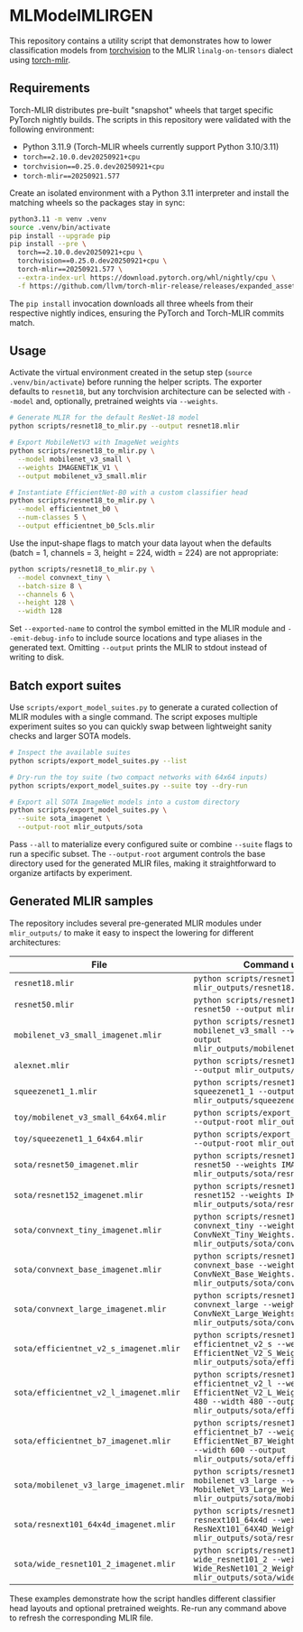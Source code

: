 # MLModelMLIRGEN

This repository contains a utility script that demonstrates how to lower
classification models from
[torchvision](https://pytorch.org/vision/stable/index.html) to the MLIR
`linalg-on-tensors` dialect using
[torch-mlir](https://github.com/llvm/torch-mlir).

## Requirements

Torch-MLIR distributes pre-built "snapshot" wheels that target specific PyTorch
nightly builds. The scripts in this repository were validated with the
following environment:

* Python 3.11.9 (Torch-MLIR wheels currently support Python 3.10/3.11)
* `torch==2.10.0.dev20250921+cpu`
* `torchvision==0.25.0.dev20250921+cpu`
* `torch-mlir==20250921.577`

Create an isolated environment with a Python 3.11 interpreter and install the
matching wheels so the packages stay in sync:

```bash
python3.11 -m venv .venv
source .venv/bin/activate
pip install --upgrade pip
pip install --pre \
  torch==2.10.0.dev20250921+cpu \
  torchvision==0.25.0.dev20250921+cpu \
  torch-mlir==20250921.577 \
  --extra-index-url https://download.pytorch.org/whl/nightly/cpu \
  -f https://github.com/llvm/torch-mlir-release/releases/expanded_assets/dev-wheels
```

The `pip install` invocation downloads all three wheels from their respective
nightly indices, ensuring the PyTorch and Torch-MLIR commits match.

## Usage

Activate the virtual environment created in the setup step (`source
.venv/bin/activate`) before running the helper scripts. The exporter defaults to
`resnet18`, but any torchvision architecture can be selected with `--model`
and, optionally, pretrained weights via `--weights`.

```bash
# Generate MLIR for the default ResNet-18 model
python scripts/resnet18_to_mlir.py --output resnet18.mlir

# Export MobileNetV3 with ImageNet weights
python scripts/resnet18_to_mlir.py \
  --model mobilenet_v3_small \
  --weights IMAGENET1K_V1 \
  --output mobilenet_v3_small.mlir

# Instantiate EfficientNet-B0 with a custom classifier head
python scripts/resnet18_to_mlir.py \
  --model efficientnet_b0 \
  --num-classes 5 \
  --output efficientnet_b0_5cls.mlir
```

Use the input-shape flags to match your data layout when the defaults (batch =
1, channels = 3, height = 224, width = 224) are not appropriate:

```bash
python scripts/resnet18_to_mlir.py \
  --model convnext_tiny \
  --batch-size 8 \
  --channels 6 \
  --height 128 \
  --width 128
```

Set `--exported-name` to control the symbol emitted in the MLIR module and
`--emit-debug-info` to include source locations and type aliases in the
generated text. Omitting `--output` prints the MLIR to stdout instead of writing
to disk.

## Batch export suites

Use `scripts/export_model_suites.py` to generate a curated collection of MLIR
modules with a single command. The script exposes multiple experiment suites so
you can quickly swap between lightweight sanity checks and larger SOTA models.

```bash
# Inspect the available suites
python scripts/export_model_suites.py --list

# Dry-run the toy suite (two compact networks with 64x64 inputs)
python scripts/export_model_suites.py --suite toy --dry-run

# Export all SOTA ImageNet models into a custom directory
python scripts/export_model_suites.py \
  --suite sota_imagenet \
  --output-root mlir_outputs/sota
```

Pass `--all` to materialize every configured suite or combine `--suite` flags to
run a specific subset. The `--output-root` argument controls the base directory
used for the generated MLIR files, making it straightforward to organize
artifacts by experiment.

## Generated MLIR samples

The repository includes several pre-generated MLIR modules under
`mlir_outputs/` to make it easy to inspect the lowering for different
architectures:

| File | Command used to regenerate |
| ---- | -------------------------- |
| `resnet18.mlir` | `python scripts/resnet18_to_mlir.py --output mlir_outputs/resnet18.mlir` |
| `resnet50.mlir` | `python scripts/resnet18_to_mlir.py --model resnet50 --output mlir_outputs/resnet50.mlir` |
| `mobilenet_v3_small_imagenet.mlir` | `python scripts/resnet18_to_mlir.py --model mobilenet_v3_small --weights IMAGENET1K_V1 --output mlir_outputs/mobilenet_v3_small_imagenet.mlir` |
| `alexnet.mlir` | `python scripts/resnet18_to_mlir.py --model alexnet --output mlir_outputs/alexnet.mlir` |
| `squeezenet1_1.mlir` | `python scripts/resnet18_to_mlir.py --model squeezenet1_1 --output mlir_outputs/squeezenet1_1.mlir` |
| `toy/mobilenet_v3_small_64x64.mlir` | `python scripts/export_model_suites.py --suite toy --output-root mlir_outputs` |
| `toy/squeezenet1_1_64x64.mlir` | `python scripts/export_model_suites.py --suite toy --output-root mlir_outputs` |
| `sota/resnet50_imagenet.mlir` | `python scripts/resnet18_to_mlir.py --model resnet50 --weights IMAGENET1K_V2 --output mlir_outputs/sota/resnet50_imagenet.mlir` |
| `sota/resnet152_imagenet.mlir` | `python scripts/resnet18_to_mlir.py --model resnet152 --weights IMAGENET1K_V2 --output mlir_outputs/sota/resnet152_imagenet.mlir` |
| `sota/convnext_tiny_imagenet.mlir` | `python scripts/resnet18_to_mlir.py --model convnext_tiny --weights ConvNeXt_Tiny_Weights.IMAGENET1K_V1 --output mlir_outputs/sota/convnext_tiny_imagenet.mlir` |
| `sota/convnext_base_imagenet.mlir` | `python scripts/resnet18_to_mlir.py --model convnext_base --weights ConvNeXt_Base_Weights.IMAGENET1K_V1 --output mlir_outputs/sota/convnext_base_imagenet.mlir` |
| `sota/convnext_large_imagenet.mlir` | `python scripts/resnet18_to_mlir.py --model convnext_large --weights ConvNeXt_Large_Weights.IMAGENET1K_V1 --output mlir_outputs/sota/convnext_large_imagenet.mlir` |
| `sota/efficientnet_v2_s_imagenet.mlir` | `python scripts/resnet18_to_mlir.py --model efficientnet_v2_s --weights EfficientNet_V2_S_Weights.IMAGENET1K_V1 --output mlir_outputs/sota/efficientnet_v2_s_imagenet.mlir` |
| `sota/efficientnet_v2_l_imagenet.mlir` | `python scripts/resnet18_to_mlir.py --model efficientnet_v2_l --weights EfficientNet_V2_L_Weights.IMAGENET1K_V1 --height 480 --width 480 --output mlir_outputs/sota/efficientnet_v2_l_imagenet.mlir` |
| `sota/efficientnet_b7_imagenet.mlir` | `python scripts/resnet18_to_mlir.py --model efficientnet_b7 --weights EfficientNet_B7_Weights.IMAGENET1K_V1 --height 600 --width 600 --output mlir_outputs/sota/efficientnet_b7_imagenet.mlir` |
| `sota/mobilenet_v3_large_imagenet.mlir` | `python scripts/resnet18_to_mlir.py --model mobilenet_v3_large --weights MobileNet_V3_Large_Weights.IMAGENET1K_V2 --output mlir_outputs/sota/mobilenet_v3_large_imagenet.mlir` |
| `sota/resnext101_64x4d_imagenet.mlir` | `python scripts/resnet18_to_mlir.py --model resnext101_64x4d --weights ResNeXt101_64X4D_Weights.IMAGENET1K_V1 --output mlir_outputs/sota/resnext101_64x4d_imagenet.mlir` |
| `sota/wide_resnet101_2_imagenet.mlir` | `python scripts/resnet18_to_mlir.py --model wide_resnet101_2 --weights Wide_ResNet101_2_Weights.IMAGENET1K_V2 --output mlir_outputs/sota/wide_resnet101_2_imagenet.mlir` |

These examples demonstrate how the script handles different classifier head
layouts and optional pretrained weights. Re-run any command above to refresh the
corresponding MLIR file.
